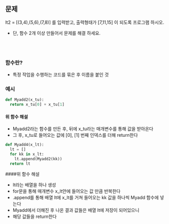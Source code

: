 ## 문제
lt2 = [(3,4),(5,6),(7,8)] 를 입력받고,  출력형태가  [7,11,15] 이 되도록 프로그램 하시오.
- 단, 함수 2개 이상 만들어서 문제를 해결 하세요.

<br></br>

### 함수란?
- 특정 작업을 수행하는 코드를 묶은 후 이름을 붙인 것

### 예시
```python
def Myadd2(x_tu):
  return x_tu[0] + x_tu[1]
```
#### 위 함수 해설
- Myadd2라는 함수를 만든 후, 뒤에 x_tu라는 매개변수를 통해 값을 받아온다
- 그 후, x_tu로 들어오는 값에 [0], [1] 번째 인덱스를 더해 return한다

``` python
def Myadd4(x_lt):
  lt = []
  for kk in x_lt:
    lt.append(Myadd2(kk))
  return lt
```
####위 함수 해설
- lt라는 배열을 하나 생성
- for문을 통해 매개변수 x_lt안에 들어오는 값 만큼 반복한다
- .append를 통해 배열 lt에 x_lt를 거쳐 들어오는 kk 값을 하나씩 Myadd 함수에 넣는다
- Myadd에서 더해진 후 나온 결과 값들은 배열 lt에 저장이 되어있으니
- 해당 값들을 return한다
